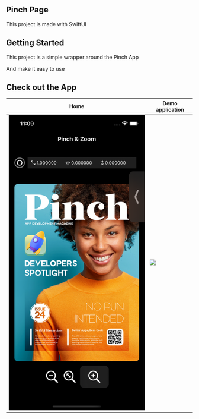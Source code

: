 ## Pinch Page

This project is made with SwiftUI 

## Getting Started

This project is a simple wrapper around the Pinch App

And make it easy to use

## Check out the App
| Home | Demo application | 
|-----------|----------------|
| ![](https://github.com/kelevra9900/gesture-magazine/blob/main/screenshots/1.png) | ![](https://github.com/kelevra9900/gesture-magazine/blob/main/screenshots/2.gif)|
